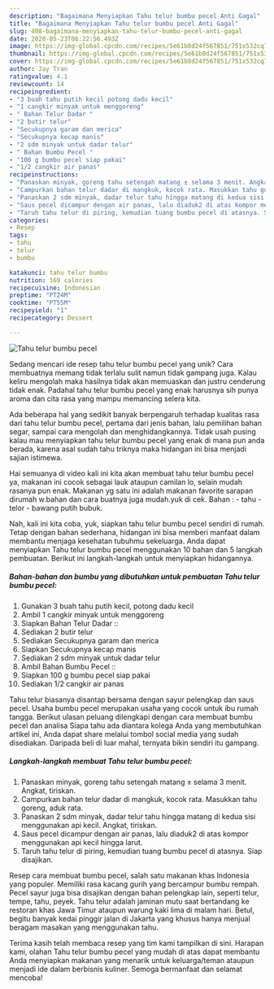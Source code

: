 ```yaml
---
description: "Bagaimana Menyiapkan Tahu telur bumbu pecel Anti Gagal"
title: "Bagaimana Menyiapkan Tahu telur bumbu pecel Anti Gagal"
slug: 408-bagaimana-menyiapkan-tahu-telur-bumbu-pecel-anti-gagal
date: 2020-05-23T06:22:56.493Z
image: https://img-global.cpcdn.com/recipes/5e61b8d24f567851/751x532cq70/tahu-telur-bumbu-pecel-foto-resep-utama.jpg
thumbnail: https://img-global.cpcdn.com/recipes/5e61b8d24f567851/751x532cq70/tahu-telur-bumbu-pecel-foto-resep-utama.jpg
cover: https://img-global.cpcdn.com/recipes/5e61b8d24f567851/751x532cq70/tahu-telur-bumbu-pecel-foto-resep-utama.jpg
author: Jay Tran
ratingvalue: 4.1
reviewcount: 14
recipeingredient:
- "3 buah tahu putih kecil potong dadu kecil"
- "1 cangkir minyak untuk menggoreng"
- " Bahan Telur Dadar "
- "2 butir telur"
- "Secukupnya garam dan merica"
- "Secukupnya kecap manis"
- "2 sdm minyak untuk dadar telur"
- " Bahan Bumbu Pecel "
- "100 g bumbu pecel siap pakai"
- "1/2 cangkir air panas"
recipeinstructions:
- "Panaskan minyak, goreng tahu setengah matang ± selama 3 menit. Angkat, tiriskan."
- "Campurkan bahan telur dadar di mangkuk, kocok rata. Masukkan tahu goreng, aduk rata."
- "Panaskan 2 sdm minyak, dadar telur tahu hingga matang di kedua sisi menggunakan api kecil. Angkat, tiriskan."
- "Saus pecel dicampur dengan air panas, lalu diaduk2 di atas kompor menggunakan api kecil hingga larut."
- "Taruh tahu telur di piring, kemudian tuang bumbu pecel di atasnya. Siap disajikan."
categories:
- Resep
tags:
- tahu
- telur
- bumbu

katakunci: tahu telur bumbu 
nutrition: 169 calories
recipecuisine: Indonesian
preptime: "PT24M"
cooktime: "PT55M"
recipeyield: "1"
recipecategory: Dessert

---
```



![Tahu telur bumbu pecel](https://img-global.cpcdn.com/recipes/5e61b8d24f567851/751x532cq70/tahu-telur-bumbu-pecel-foto-resep-utama.jpg)

Sedang mencari ide resep tahu telur bumbu pecel yang unik? Cara membuatnya memang tidak terlalu sulit namun tidak gampang juga. Kalau keliru mengolah maka hasilnya tidak akan memuaskan dan justru cenderung tidak enak. Padahal tahu telur bumbu pecel yang enak harusnya sih punya aroma dan cita rasa yang mampu memancing selera kita.

Ada beberapa hal yang sedikit banyak berpengaruh terhadap kualitas rasa dari tahu telur bumbu pecel, pertama dari jenis bahan, lalu pemilihan bahan segar, sampai cara mengolah dan menghidangkannya. Tidak usah pusing kalau mau menyiapkan tahu telur bumbu pecel yang enak di mana pun anda berada, karena asal sudah tahu triknya maka hidangan ini bisa menjadi sajian istimewa.

Hai semuanya di video kali ini kita akan membuat tahu telur bumbu pecel ya, makanan ini cocok sebagai lauk ataupun camilan lo, selain mudah rasanya pun enak. Makanan yg satu ini adalah makanan favorite sarapan dirumah w.bahan dan cara buatnya juga mudah.yuk di cek. Bahan : - tahu - telor - bawang putih bubuk.


Nah, kali ini kita coba, yuk, siapkan tahu telur bumbu pecel sendiri di rumah. Tetap dengan bahan sederhana, hidangan ini bisa memberi manfaat dalam membantu menjaga kesehatan tubuhmu sekeluarga. Anda dapat menyiapkan Tahu telur bumbu pecel menggunakan 10 bahan dan 5 langkah pembuatan. Berikut ini langkah-langkah untuk menyiapkan hidangannya.

<!--inarticleads1-->

##### Bahan-bahan dan bumbu yang dibutuhkan untuk pembuatan Tahu telur bumbu pecel:

1. Gunakan 3 buah tahu putih kecil, potong dadu kecil
1. Ambil 1 cangkir minyak untuk menggoreng
1. Siapkan  Bahan Telur Dadar ::
1. Sediakan 2 butir telur
1. Sediakan Secukupnya garam dan merica
1. Siapkan Secukupnya kecap manis
1. Sediakan 2 sdm minyak untuk dadar telur
1. Ambil  Bahan Bumbu Pecel ::
1. Siapkan 100 g bumbu pecel siap pakai
1. Sediakan 1/2 cangkir air panas


Tahu telur biasanya disantap bersama dengan sayur pelengkap dan saus pecel. Usaha bumbu pecel merupakan usaha yang cocok untuk ibu rumah tangga. Berikut ulasan peluang dilengkapi dengan cara membuat bumbu pecel dan analisa Siapa tahu ada diantara kolega Anda yang membutuhkan artikel ini, Anda dapat share melalui tombol social media yang sudah disediakan. Daripada beli di luar mahal, ternyata bikin sendiri itu gampang. 

<!--inarticleads2-->

##### Langkah-langkah membuat Tahu telur bumbu pecel:

1. Panaskan minyak, goreng tahu setengah matang ± selama 3 menit. Angkat, tiriskan.
1. Campurkan bahan telur dadar di mangkuk, kocok rata. Masukkan tahu goreng, aduk rata.
1. Panaskan 2 sdm minyak, dadar telur tahu hingga matang di kedua sisi menggunakan api kecil. Angkat, tiriskan.
1. Saus pecel dicampur dengan air panas, lalu diaduk2 di atas kompor menggunakan api kecil hingga larut.
1. Taruh tahu telur di piring, kemudian tuang bumbu pecel di atasnya. Siap disajikan.


Resep cara membuat bumbu pecel, salah satu makanan khas Indonesia yang populer. Memiliki rasa kacang gurih yang bercampur bumbu rempah. Pecel sayur juga bisa disajikan dengan bahan pelengkap lain, seperti telur, tempe, tahu, peyek. Tahu telur adalah jaminan mutu saat bertandang ke restoran khas Jawa Timur ataupun warung kaki lima di malam hari. Betul, begitu banyak kedai pinggir jalan di Jakarta yang khusus hanya menjual beragam masakan yang menggunakan tahu. 

Terima kasih telah membaca resep yang tim kami tampilkan di sini. Harapan kami, olahan Tahu telur bumbu pecel yang mudah di atas dapat membantu Anda menyiapkan makanan yang menarik untuk keluarga/teman ataupun menjadi ide dalam berbisnis kuliner. Semoga bermanfaat dan selamat mencoba!
